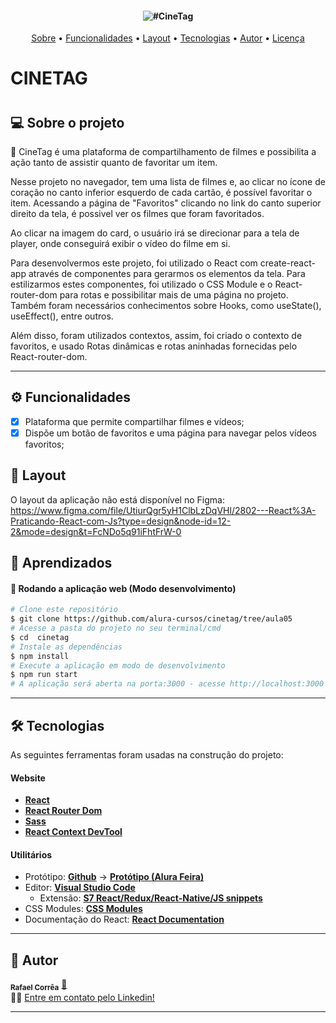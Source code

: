 <h4 align="center"> 
	<img title="#CineTag"/>
</h4>
<p align="center">
 <a href="#-sobre-o-projeto">Sobre</a> •
 <a href="#-funcionalidades">Funcionalidades</a> •
 <a href="#-layout">Layout</a> •
 <a href="#-tecnologias">Tecnologias</a> •
 <a href="#-autor">Autor</a> • 
 <a href="#user-content--licença">Licença</a>
</p>

# CINETAG

<h1 align="center">
</h1>
    

## 💻 Sobre o projeto

🚀 CineTag é uma plataforma de compartilhamento de filmes e possibilita a ação tanto de assistir quanto de favoritar um item.

Nesse projeto no navegador, tem uma lista de filmes e, ao clicar no ícone de coração no canto inferior esquerdo de cada cartão, é possível favoritar o item. Acessando a página de "Favoritos" clicando no link do canto superior direito da tela, é possivel ver os filmes que foram favoritados.

Ao clicar na imagem do card, o usuário irá se direcionar para a tela de player, onde conseguirá exibir o vídeo do filme em si.

Para desenvolvermos este projeto, foi utilizado o React com create-react-app através de componentes para gerarmos os elementos da tela. Para estilizarmos estes componentes, foi utilizado o CSS Module e o React-router-dom para rotas e possibilitar mais de uma página no projeto. Também foram necessários conhecimentos sobre Hooks, como useState(), useEffect(), entre outros.

Além disso, foram utilizados contextos, assim, foi criado o contexto de favoritos, e usado Rotas dinâmicas e rotas aninhadas fornecidas pelo React-router-dom.

---

## ⚙️ Funcionalidades

- [x] Plataforma que permite compartilhar filmes e vídeos;
- [x] Dispõe um botão de favoritos e uma página para navegar pelos vídeos favoritos;

## 🎨 Layout

O layout da aplicação não está disponível no Figma: https://www.figma.com/file/UtiurQgr5yH1ClbLzDqVHl/2802---React%3A-Praticando-React-com-Js?type=design&node-id=12-2&mode=design&t=FcNDo5q91iFhtFrW-0


## 📝 Aprendizados



#### 🧭 Rodando a aplicação web (Modo desenvolvimento)

```bash
# Clone este repositório
$ git clone https://github.com/alura-cursos/cinetag/tree/aula05
# Acesse a pasta do projeto no seu terminal/cmd
$ cd  cinetag
# Instale as dependências
$ npm install
# Execute a aplicação em modo de desenvolvimento
$ npm run start
# A aplicação será aberta na porta:3000 - acesse http://localhost:3000
```
---

## 🛠 Tecnologias

As seguintes ferramentas foram usadas na construção do projeto:

#### **Website**

- **[React](https://reactjs.org/)**
- **[React Router Dom](https://reactrouter.com/en/main)**
- **[Sass](https://sass-lang.com/)**
- **[React Context DevTool](https://chrome.google.com/webstore/detail/react-context-devtool/oddhnidmicpefilikhgeagedibnefkcf)**

#### **Utilitários**

- Protótipo: **[Github](https://github.com/alura-cursos/react-context/tree/main)** → **[Protótipo (Alura Feira)](https://github.com/alura-cursos/react-context/tree/main)**
- Editor: **[Visual Studio Code](https://code.visualstudio.com/)**
  - Extensão: **[S7 React/Redux/React-Native/JS snippets](https://marketplace.visualstudio.com/items?itemName=dsznajder.es7-react-js-snippets)**
- CSS Modules: **[CSS Modules](https://github.com/css-modules/css-modules)**
- Documentação do React: **[React Documentation](https://create-react-app.dev/docs/adding-a-stylesheet/)**

---

## 🦸 Autor

 <sub><b>Rafael Corrêa</b></sub></a> <a href="https://www.linkedin.com/in/correarafaelsantos/" title="Alura Space">🚀</a>
 <br />
👋🏽 [Entre em contato pelo Linkedin!](https://www.linkedin.com/in/correarafaelsantos/)

---
